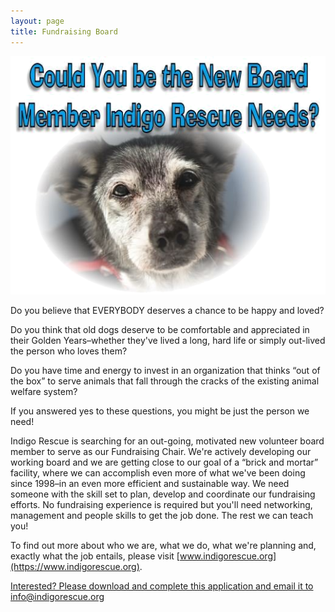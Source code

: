 ```yaml
---
layout: page
title: Fundraising Board
---
```


<p align="center">
  <img src="/assets/images/fundraiser_board.png">
</p>

Do you believe that EVERYBODY deserves a chance to be happy and loved? 

Do you think that old dogs deserve to be comfortable and appreciated in their Golden Years–whether they've lived a long, hard life or simply out-lived the person who loves them?

Do you have time and energy to invest in an organization that thinks “out of the box” to serve animals that fall through the cracks of the existing animal welfare system?

If you answered yes to these questions, you might be just the person we need!

Indigo Rescue is searching for an out-going, motivated new volunteer board member to serve as our Fundraising Chair. We're actively developing our working board and we are getting close to our goal of a “brick and mortar” facility, where we can accomplish even more of what we've been doing since 1998–in an even more efficient and sustainable way. We need someone with the skill set to plan, develop and coordinate our fundraising efforts. No fundraising experience is required but you'll need networking, management and people skills to get the job done. The rest we can teach you!

To find out more about who we are, what we do, what we're planning and, exactly what the job entails, please visit [www.indigorescue.org](https://www.indigorescue.org).

[Interested?  Please download and complete this application and email it to info@indigorescue.org](/assets/pdf/BoardofDirectorsCandidateApplication.pdf)